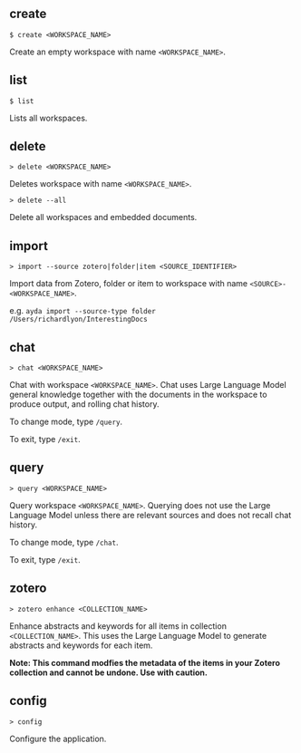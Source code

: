 ## create

`$ create <WORKSPACE_NAME>`

Create an empty workspace with name `<WORKSPACE_NAME>`.

## list

`$ list`

Lists all workspaces.

## delete

`> delete <WORKSPACE_NAME>`

Deletes workspace with name `<WORKSPACE_NAME>`.

`> delete --all`

Delete all workspaces and embedded documents.

## import

`> import --source zotero|folder|item <SOURCE_IDENTIFIER>`

Import data from Zotero, folder or item to workspace with name `<SOURCE>-<WORKSPACE_NAME>`.

e.g. `ayda import --source-type folder /Users/richardlyon/InterestingDocs`

## chat

`> chat <WORKSPACE_NAME>`

Chat with workspace `<WORKSPACE_NAME>`. Chat uses Large Language Model general knowledge together with the documents in the workspace to produce output, and rolling chat history.

To change mode, type `/query`.

To exit, type `/exit`.

## query

`> query <WORKSPACE_NAME>`

Query workspace `<WORKSPACE_NAME>`. Querying does not use the Large Language Model unless there are relevant sources and does not recall chat history.

To change mode, type `/chat`.

To exit, type `/exit`.

## zotero

`> zotero enhance <COLLECTION_NAME>`

Enhance abstracts and keywords for all items in collection `<COLLECTION_NAME>`. This uses the Large Language Model to generate abstracts and keywords for each item.

**Note: This command modfies the metadata of the items in your Zotero collection and cannot be undone. Use with caution.**

## config

`> config`

Configure the application.
